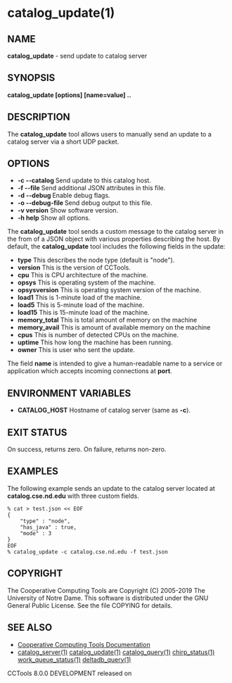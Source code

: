 






















# catalog_update(1)

## NAME
**catalog_update** - send update to catalog server

## SYNOPSIS
****catalog_update [options] [name=value] ..****

## DESCRIPTION


The **catalog_update** tool allows users to manually send an update to a
catalog server via a short UDP packet.

## OPTIONS


- **-c --catalog <host>** Send update to this catalog host.
- **-f --file <json-file>**  Send additional JSON attributes in this file.
- **-d --debug <flags>**  Enable debug flags.
- **-o --debug-file <file>**  Send debug output to this file.
- **-v version**  Show software version.
- **-h help**  Show all options.


The **catalog_update** tool sends a custom message to the catalog
server in the from of a JSON object with various properties describing
the host.  By default, the **catalog_update** tool includes the following
fields in the update:


- ****type**** This describes the node type (default is "node").
- ****version**** This is the version of CCTools.
- ****cpu**** This is CPU architecture of the machine.
- ****opsys**** This is operating system of the machine.
- ****opsysversion**** This is operating system version of the machine.
- ****load1**** This is 1-minute load of the machine.
- ****load5**** This is 5-minute load of the machine.
- ****load15**** This is 15-minute load of the machine.
- ****memory_total**** This is total amount of memory on the machine
- ****memory_avail**** This is amount of available memory on the machine
- ****cpus**** This is number of detected CPUs on the machine.
- ****uptime**** This how long the machine has been running.
- ****owner**** This is user who sent the update.



The field **name** is intended to give a human-readable name to a service or
application which accepts incoming connections at **port**.


## ENVIRONMENT VARIABLES


- ****CATALOG_HOST**** Hostname of catalog server (same as **-c**).


## EXIT STATUS
On success, returns zero.  On failure, returns non-zero.

## EXAMPLES


The following example sends an update to the catalog server located at
**catalog.cse.nd.edu** with three custom fields.

```
% cat > test.json << EOF
{
    "type" : "node",
    "has_java" : true,
    "mode" : 3
}
EOF
% catalog_update -c catalog.cse.nd.edu -f test.json
```

## COPYRIGHT
The Cooperative Computing Tools are Copyright (C) 2005-2019 The University of Notre Dame.  This software is distributed under the GNU General Public License.  See the file COPYING for details.

## SEE ALSO

- [Cooperative Computing Tools Documentation]("../index.html")
- [catalog_server(1)](catalog_server.md)  [catalog_update(1)](catalog_update.md)  [catalog_query(1)](catalog_query.md)  [chirp_status(1)](chirp_status.md)  [work_queue_status(1)](work_queue_status.md)   [deltadb_query(1)](deltadb_query.md)


CCTools 8.0.0 DEVELOPMENT released on 
